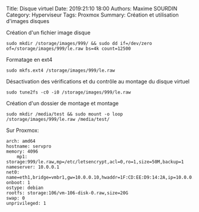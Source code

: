 Title: Disque virtuel
Date: 2019:21:10 18:00
Authors: Maxime SOURDIN
Category: Hyperviseur
Tags: Proxmox
Summary: Création  et utilisation d'images disques

Création d'un fichier image disque


	sudo mkdir /storage/images/999/ && sudo dd if=/dev/zero of=/storage/images/999/le.raw bs=4k count=12500


Formatage en ext4


    sudo mkfs.ext4 /storage/images/999/le.raw


Désactivation des vérifications et du contrôle au montage du disque virtuel


    sudo tune2fs -c0 -i0 /storage/images/999/le.raw


Création d'un dossier de montage et montage


    sudo mkdir /media/test && sudo mount -o loop /storage/images/999/le.raw /media/test/


Sur Proxmox:

    arch: amd64
    hostname: servpro
    memory: 4096
        mp1: storage:999/le.raw,mp=/etc/letsencrypt,acl=0,ro=1,size=50M,backup=1
    nameserver: 10.0.0.1
    net0: name=eth1,bridge=vmbr1,gw=10.0.0.10,hwaddr=1F:CD:EE:D9:14:2A,ip=10.0.0.42/24,ip6=auto,tag=42,type=veth
    onboot: 1
    ostype: debian
    rootfs: storage:106/vm-106-disk-0.raw,size=20G
    swap: 0
    unprivileged: 1